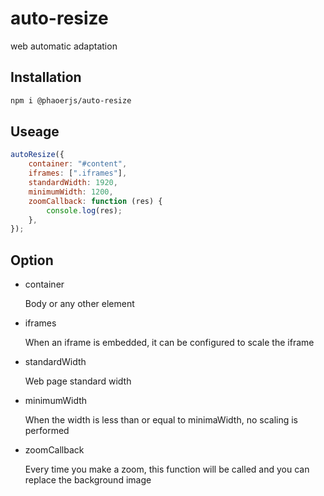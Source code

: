# auto-resize

web automatic adaptation

## Installation

```bash
npm i @phaoerjs/auto-resize
```

## Useage

```javascript
autoResize({
	container: "#content",
	iframes: [".iframes"],
	standardWidth: 1920,
	minimumWidth: 1200, 
	zoomCallback: function (res) {
	    console.log(res);
	},
});
```

## Option

- container

  Body or any other element

- iframes

  When an iframe is embedded, it can be configured to scale the iframe

- standardWidth

  Web page standard width

- minimumWidth

  When the width is less than or equal to minimaWidth, no scaling is performed

- zoomCallback

  Every time you make a zoom, this function will be called and you can replace the background image
